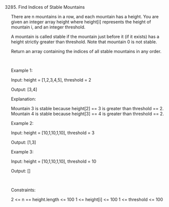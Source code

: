 3285. Find Indices of Stable Mountains

There are n mountains in a row, and each mountain has a height. You are given an integer array height where height[i] represents the height of mountain i, and an integer threshold.

A mountain is called stable if the mountain just before it (if it exists) has a height strictly greater than threshold. Note that mountain 0 is not stable.

Return an array containing the indices of all stable mountains in any order.

 

Example 1:

Input: height = [1,2,3,4,5], threshold = 2

Output: [3,4]

Explanation:

Mountain 3 is stable because height[2] == 3 is greater than threshold == 2.
Mountain 4 is stable because height[3] == 4 is greater than threshold == 2.

Example 2:

Input: height = [10,1,10,1,10], threshold = 3

Output: [1,3]

Example 3:

Input: height = [10,1,10,1,10], threshold = 10

Output: []

 

Constraints:

2 <= n == height.length <= 100
1 <= height[i] <= 100
1 <= threshold <= 100
